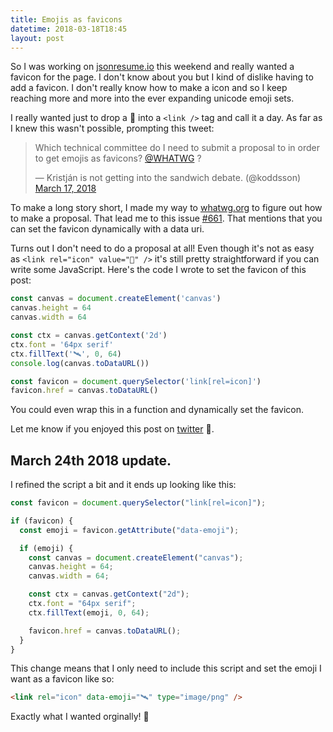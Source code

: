```yaml
---
title: Emojis as favicons
datetime: 2018-03-18T18:45
layout: post
---
```


<link rel="stylesheet" href="/code-highlight-github.css" />

So I was working on [jsonresume.io](https://jsonresume.io) this weekend and really wanted a favicon for the page. I don't know about you but I kind of dislike having to add a favicon. I don't really know how to make a icon and so I keep reaching more and more into the ever expanding unicode emoji sets.

I really wanted just to drop a 📝 into a `<link />` tag and call it a day. As far as I knew this wasn't possible, prompting this tweet:

<blockquote class="twitter-tweet" data-lang="en"><p lang="en" dir="ltr">Which technical committee do I need to submit a proposal to in order to get emojis as favicons?  <a href="https://twitter.com/WHATWG?ref_src=twsrc%5Etfw">@WHATWG</a> ?</p>&mdash; Kristján is not getting into the sandwich debate. (@koddsson) <a href="https://twitter.com/koddsson/status/975105753668313088?ref_src=twsrc%5Etfw">March 17, 2018</a></blockquote>
<script async src="https://platform.twitter.com/widgets.js" charset="utf-8"></script>

To make a long story short, I made my way to [whatwg.org](https://whatwg.org/) to figure out how to make a proposal. That lead me to this issue [#661](https://github.com/whatwg/html/issues/661). That mentions that you can set the favicon dynamically with a data uri.

Turns out I don't need to do a proposal at all! Even though it's not as easy as `<link rel="icon" value="🍕" />` it's still pretty straightforward if you can write some JavaScript. Here's the code I wrote to set the favicon of this post:

```js
const canvas = document.createElement('canvas')
canvas.height = 64
canvas.width = 64

const ctx = canvas.getContext('2d')
ctx.font = '64px serif'
ctx.fillText('🛰', 0, 64)
console.log(canvas.toDataURL())

const favicon = document.querySelector('link[rel=icon]')
favicon.href = canvas.toDataURL()
  ```

You could even wrap this in a function and dynamically set the favicon.

Let me know if you enjoyed this post on [twitter](https://twitter.com/koddsson) 🙌.

## <time datetime="2018-03-24T22:00">March 24th 2018</time> update.

I refined the script a bit and it ends up looking like this:

```js
const favicon = document.querySelector("link[rel=icon]");

if (favicon) {
  const emoji = favicon.getAttribute("data-emoji");

  if (emoji) {
    const canvas = document.createElement("canvas");
    canvas.height = 64;
    canvas.width = 64;

    const ctx = canvas.getContext("2d");
    ctx.font = "64px serif";
    ctx.fillText(emoji, 0, 64);

    favicon.href = canvas.toDataURL();
  }
}
```

This change means that I only need to include this script and set the emoji I want as a favicon like so:

```html
<link rel="icon" data-emoji="🛰" type="image/png" />
```

<p>Exactly what I wanted orginally! 🤙</p>
